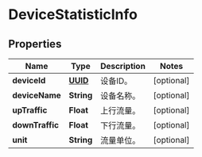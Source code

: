 
# DeviceStatisticInfo

## Properties
Name | Type | Description | Notes
------------ | ------------- | ------------- | -------------
**deviceId** | [**UUID**](UUID.md) | 设备ID。 |  [optional]
**deviceName** | **String** | 设备名称。 |  [optional]
**upTraffic** | **Float** | 上行流量。 |  [optional]
**downTraffic** | **Float** | 下行流量。 |  [optional]
**unit** | **String** | 流量单位。 |  [optional]



